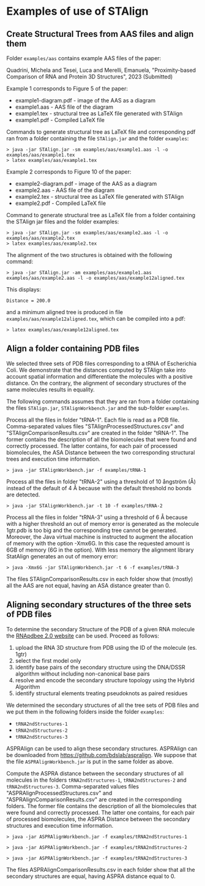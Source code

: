 # Examples of use of STAlign

## Create Structural Trees from AAS files and align them

Folder `examples/aas` contains example AAS files of the paper:

Quadrini, Michela and Tesei, Luca and Merelli, Emanuela, "Proximity-based 
Comparison of RNA and Protein 3D Structures", 2023 (Submitted)

Example 1 corresponds to Figure 5 of the paper:
  * example1-diagram.pdf - image of the AAS as a diagram
  * example1.aas - AAS file of the diagram
  * example1.tex - structural tree as LaTeX file generated with STAlign
  * example1.pdf - Compiled LaTeX file
  
Commands to generate structural tree as LaTeX file and corresponding pdf ran 
from a folder containing the file `STAlign.jar` and the folder `examples`:

	> java -jar STAlign.jar -sm examples/aas/example1.aas -l -o examples/aas/example1.tex
	> latex examples/aas/example1.tex

Example 2 corresponds to Figure 10 of the paper:
  * example2-diagram.pdf - image of the AAS as a diagram
  * example2.aas - AAS file of the diagram
  * example2.tex - structural tree as LaTeX file generated with STAlign
  * example2.pdf - Compiled LaTeX file
  
Command to generate structural tree as LaTeX file from a folder containing the 
STAlign jar files and the folder examples:

	> java -jar STAlign.jar -sm examples/aas/example2.aas -l -o examples/aas/example2.tex
	> latex examples/aas/example2.tex

The alignment of the two structures is obtained with the following command:

	> java -jar STAlign.jar -am examples/aas/example1.aas examples/aas/example2.aas -l -o examples/aas/example12aligned.tex
	
This displays:

	Distance = 200.0

and a minimum aligned tree is produced in file `examples/aas/example12aligned.tex`, which can be compiled into a pdf:

	> latex examples/aas/example12aligned.tex
	
## Align a folder containing PDB files

We selected three sets of PDB files corresponding to a tRNA of Escherichia Coli. 
We demonstrate that the distances computed by STAlign take into account spatial
information and differentiate the molecules with a positive distance. On the 
contrary, the alignment of secondary structures of the same molecules results in 
equality. 

The following commands assumes that they are ran from a folder containing the files 
`STAlign.jar`, `STAlignWorkbench.jar` and the sub-folder `examples`.

Process all the files in folder "tRNA-1". Each file is read as a PDB file. 
Comma-separated values files "STAlignProcessedStructures.csv" and 
"STAlignComparisonResults.csv" are created in the folder "tRNA-1". The former 
contains the description of all the biomolecules that were found and correctly 
processed. The latter contains, for each pair of processed biomolecules, the ASA 
Distance between the two corresponding structural trees and execution time 
information.

	> java -jar STAlignWorkbench.jar -f examples/tRNA-1

Process all the files in folder "tRNA-2" using a threshold of 10 ångström (Å) 
instead of the default of 4 Å because with the default threshold no bonds are detected.

	> java -jar STAlignWorkbench.jar -t 10 -f examples/tRNA-2       

Process all the files in folder "tRNA-3" using a threshold of 6 Å because with
a higher threshold an out of memory error is generated as the molecule 1gtr.pdb 
is too big and the corresponding tree cannot be generated. Moreover, the Java 
virtual machine is instructed to augment the allocation of memory with the 
option -Xmx6G. In this case the requested amount is 6GB of memory (6G in the 
option). With less memory the alignment library StatAlign generates an out of 
memory error:

	> java -Xmx6G -jar STAlignWorkbench.jar -t 6 -f examples/tRNA-3

The files STAlignComparisonResults.csv in each folder show that (mostly) all 
the AAS are not equal, having an ASA distance greater than 0.

## Aligning secondary structures of the three sets of PDB files

To determine the secondary Structure of the PDB of a given RNA molecule  
the [RNApdbee 2.0 website](http://rnapdbee.cs.put.poznan.pl) can be used. 
Proceed as follows:

1.	upload the RNA 3D structure from PDB using the ID of the molecule (es. 1gtr)
2.	select the first model only 
3.	identify base pairs of the secondary structure using the DNA/DSSR algorithm 
without including non-canonical base pairs 
4.	resolve and encode the secondary structure topology using the Hybrid Algorithm
5.	identify structural elements treating pseudoknots as paired residues

We determined the secondary structures of all the tree sets of PDB files and we 
put them in the following folders inside the folder `examples`:
  * `tRNA2ndStructures-1` 
  * `tRNA2ndStructures-2`
  * `tRNA2ndStructures-3`

ASPRAlign can be used to align these secondary structures. ASPRAlign can be 
downloaded from <https://github.com/bdslab/aspralign>. We suppose that the file
`ASPRAlignWorkbench.jar` is put in the same folder as above. 

Compute the ASPRA distance between the secondary structures of all molecules in the
folders `tRNA2ndStructures-1`, `tRNA2ndStructures-2` and `tRNA2ndStructures-3`. 
Comma-separated values files "ASPRAlignProcessedStructures.csv" and 
"ASPRAlignComparisonResults.csv" are created in the corresponding folders. 
The former file contains the description of all the biomolecules that were found and 
correctly processed. The latter one contains, for each pair of processed biomolecules, 
the ASPRA Distance between the secondary structures and execution time information.

	> java -jar ASPRAlignWorkbench.jar -f examples/tRNA2ndStructures-1

	> java -jar ASPRAlignWorkbench.jar -f examples/tRNA2ndStructures-2
	
	> java -jar ASPRAlignWorkbench.jar -f examples/tRNA2ndStructures-3

The files ASPRAlignComparisonResults.csv in each folder show that all 
the secondary structures are equal, having ASPRA distance equal to 0.

